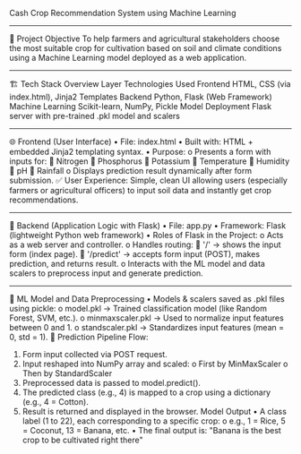 Cash Crop Recommendation System using Machine Learning
________________________________________
🧠 Project Objective
To help farmers and agricultural stakeholders choose the most suitable crop for cultivation based on soil and climate conditions using a Machine Learning model deployed as a web application.
________________________________________
🏗️ Tech Stack Overview
Layer	Technologies Used
Frontend	HTML, CSS (via index.html), Jinja2 Templates
Backend	Python, Flask (Web Framework)
Machine Learning	Scikit-learn, NumPy, Pickle
Model Deployment	Flask server with pre-trained .pkl model and scalers
________________________________________
🌐 Frontend (User Interface)
•	File: index.html
•	Built with: HTML + embedded Jinja2 templating syntax.
•	Purpose:
o	Presents a form with inputs for:
	Nitrogen
	Phosphorus
	Potassium
	Temperature
	Humidity
	pH
	Rainfall
o	Displays prediction result dynamically after form submission.
✅ User Experience: Simple, clean UI allowing users (especially farmers or agricultural officers) to input soil data and instantly get crop recommendations.
________________________________________
🧩 Backend (Application Logic with Flask)
•	File: app.py
•	Framework: Flask (lightweight Python web framework)
•	Roles of Flask in the Project:
o	Acts as a web server and controller.
o	Handles routing:
	'/' → shows the input form (index page).
	'/predict' → accepts form input (POST), makes prediction, and returns result.
o	Interacts with the ML model and data scalers to preprocess input and generate prediction.
________________________________________
🔢 ML Model and Data Preprocessing
•	Models & scalers saved as .pkl files using pickle:
o	model.pkl → Trained classification model (like Random Forest, SVM, etc.).
o	minmaxscaler.pkl → Used to normalize input features between 0 and 1.
o	standscaler.pkl → Standardizes input features (mean = 0, std = 1).
🔄 Prediction Pipeline Flow:
1.	Form input collected via POST request.
2.	Input reshaped into NumPy array and scaled:
o	First by MinMaxScaler
o	Then by StandardScaler
3.	Preprocessed data is passed to model.predict().
4.	The predicted class (e.g., 4) is mapped to a crop using a dictionary (e.g., 4 = Cotton).
5.	Result is returned and displayed in the browser.
Model Output
•	A class label (1 to 22), each corresponding to a specific crop:
o	e.g., 1 = Rice, 5 = Coconut, 13 = Banana, etc.
•	The final output is:
"Banana is the best crop to be cultivated right there"

